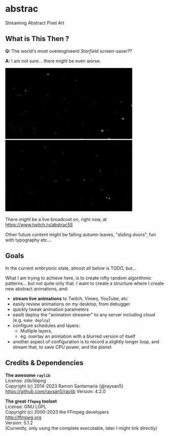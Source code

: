 # abstrac
Streaming Abstract Pixel Art

## What is This Then ?
**Q:** The world's most overengineerd *Starfield* screen-saver??

**A:** I am not sure... there might be even worse.


<img src="./media/starfield1.png" alt="drawing" width="400"/>
<img src="./media/starfield2.png" alt="drawing" width="400"/>

There _might_ be a live broadcost on, right now, at https://www.twitch.tv/abstrac55

Other future content might be falling autumn leaves, "sliding doors", fun with typography etc...

## Goals
In the current embryonic state, almost all below is TODO, but...

What I am trying to achieve here, is to create nifty random algorithmic patterns... but not quite only that.
I want to create a structure where I create new abstract animations, and:
* **stream live animations** to Twitch, Vimeo, YouTube, etc
* easily review animations on my desktop, from debugger
* quickly tweak animation parameters
* easilt deploy the "animation streamer" to any server including cloud (e.g. `make deploy`)
* configure schedules and layers:
    * Multiple layers,
    * eg. overlay an animation with a blurred version of itself
* another aspect of configuration is to record a slightly longer loop, and stream that, to save CPU power, and the planet

## Credits & Dependencies

**The awesome `raylib`** <br>
License: zlib/libpng <br>
Copyright (c) 2014-2023 Ramon Santamaria (@raysan5)
https://github.com/raysan5/raylib
Version: 4.2.0

**The great `ffmpeg` toolset** <br>
License: GNU LGPL <br>
Copyright (c) 2000-2023 the FFmpeg developers <br>
http://ffmpeg.org <br>
Version: 5.1.2 <br>
(Currently, only using the complete executable, later I might link directly)